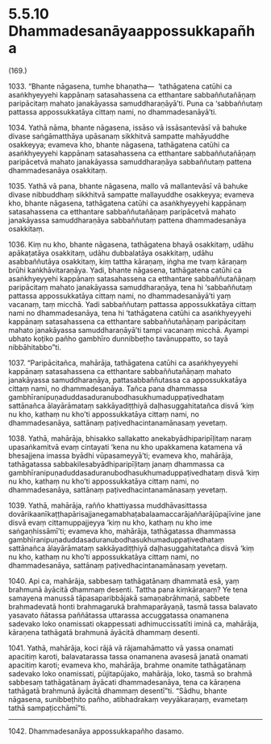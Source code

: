 # 5.5.10 Dhammadesanāyaappossukkapañha

(169.)

1033\. “Bhante nāgasena, tumhe bhaṇatha—  ‘tathāgatena catūhi ca asaṅkhyeyyehi kappānaṃ satasahassena ca etthantare sabbaññutañāṇaṃ paripācitaṃ mahato janakāyassa samuddharaṇāyā’ti. Puna ca ‘sabbaññutaṃ pattassa appossukkatāya cittaṃ nami, no dhammadesanāyā’ti.

1034\. Yathā nāma, bhante nāgasena, issāso vā issāsantevāsī vā bahuke divase saṅgāmatthāya upāsanaṃ sikkhitvā sampatte mahāyuddhe osakkeyya; evameva kho, bhante nāgasena, tathāgatena catūhi ca asaṅkhyeyyehi kappānaṃ satasahassena ca etthantare sabbaññutañāṇaṃ paripācetvā mahato janakāyassa samuddharaṇāya sabbaññutaṃ pattena dhammadesanāya osakkitaṃ.

1035\. Yathā vā pana, bhante nāgasena, mallo vā mallantevāsī vā bahuke divase nibbuddhaṃ sikkhitvā sampatte mallayuddhe osakkeyya; evameva kho, bhante nāgasena, tathāgatena catūhi ca asaṅkhyeyyehi kappānaṃ satasahassena ca etthantare sabbaññutañāṇaṃ paripācetvā mahato janakāyassa samuddharaṇāya sabbaññutaṃ pattena dhammadesanāya osakkitaṃ.

1036\. Kiṃ nu kho, bhante nāgasena, tathāgatena bhayā osakkitaṃ, udāhu apākaṭatāya osakkitaṃ, udāhu dubbalatāya osakkitaṃ, udāhu asabbaññutāya osakkitaṃ, kiṃ tattha kāraṇaṃ, iṅgha me tvaṃ kāraṇaṃ brūhi kaṅkhāvitaraṇāya. Yadi, bhante nāgasena, tathāgatena catūhi ca asaṅkhyeyyehi kappānaṃ satasahassena ca etthantare sabbaññutañāṇaṃ paripācitaṃ mahato janakāyassa samuddharaṇāya, tena hi ‘sabbaññutaṃ pattassa appossukkatāya cittaṃ nami, no dhammadesanāyā’ti yaṃ vacanaṃ, taṃ micchā. Yadi sabbaññutaṃ pattassa appossukkatāya cittaṃ nami no dhammadesanāya, tena hi ‘tathāgatena catūhi ca asaṅkhyeyyehi kappānaṃ satasahassena ca etthantare sabbaññutañāṇaṃ paripācitaṃ mahato janakāyassa samuddharaṇāyā’ti tampi vacanaṃ micchā. Ayampi ubhato koṭiko pañho gambhīro dunnibbeṭho tavānuppatto, so tayā nibbāhitabbo”ti.

1037\. “Paripācitañca, mahārāja, tathāgatena catūhi ca asaṅkhyeyyehi kappānaṃ satasahassena ca etthantare sabbaññutañāṇaṃ mahato janakāyassa samuddharaṇāya, pattasabbaññutassa ca appossukkatāya cittaṃ nami, no dhammadesanāya. Tañca pana dhammassa gambhīranipuṇaduddasaduranubodhasukhumaduppaṭivedhataṃ sattānañca ālayārāmataṃ sakkāyadiṭṭhiyā daḷhasuggahitatañca disvā ‘kiṃ nu kho, kathaṃ nu kho’ti appossukkatāya cittaṃ nami, no dhammadesanāya, sattānaṃ paṭivedhacintanamānasaṃ yevetaṃ.

1038\. Yathā, mahārāja, bhisakko sallakatto anekabyādhiparipīḷitaṃ naraṃ upasaṅkamitvā evaṃ cintayati ‘kena nu kho upakkamena katamena vā bhesajjena imassa byādhi vūpasameyyā’ti; evameva kho, mahārāja, tathāgatassa sabbakilesabyādhiparipīḷitaṃ janaṃ dhammassa ca gambhīranipuṇaduddasaduranubodhasukhumaduppaṭivedhataṃ disvā ‘kiṃ nu kho, kathaṃ nu kho’ti appossukkatāya cittaṃ nami, no dhammadesanāya, sattānaṃ paṭivedhacintanamānasaṃ yevetaṃ.

1039\. Yathā, mahārāja, rañño khattiyassa muddhāvasittassa dovārikaanīkaṭṭhapārisajjanegamabhaṭabalaamaccarājaññarājūpajīvine jane disvā evaṃ cittamuppajjeyya ‘kiṃ nu kho, kathaṃ nu kho ime saṅgaṇhissāmī’ti; evameva kho, mahārāja, tathāgatassa dhammassa gambhīranipuṇaduddasaduranubodhasukhumaduppaṭivedhataṃ sattānañca ālayārāmataṃ sakkāyadiṭṭhiyā daḷhasuggahitatañca disvā ‘kiṃ nu kho, kathaṃ nu kho’ti appossukkatāya cittaṃ nami, no dhammadesanāya, sattānaṃ paṭivedhacintanamānasaṃ yevetaṃ.

1040\. Api ca, mahārāja, sabbesaṃ tathāgatānaṃ dhammatā esā, yaṃ brahmunā āyācitā dhammaṃ desenti. Tattha pana kiṃkāraṇaṃ? Ye tena samayena manussā tāpasaparibbājakā samaṇabrāhmaṇā, sabbete brahmadevatā honti brahmagarukā brahmaparāyaṇā, tasmā tassa balavato yasavato ñātassa paññātassa uttarassa accuggatassa onamanena sadevako loko onamissati okappessati adhimuccissatīti iminā ca, mahārāja, kāraṇena tathāgatā brahmunā āyācitā dhammaṃ desenti.

1041\. Yathā, mahārāja, koci rājā vā rājamahāmatto vā yassa onamati apacitiṃ karoti, balavatarassa tassa onamanena avasesā janatā onamati apacitiṃ karoti; evameva kho, mahārāja, brahme onamite tathāgatānaṃ sadevako loko onamissati, pūjitapūjako, mahārāja, loko, tasmā so brahmā sabbesaṃ tathāgatānaṃ āyācati dhammadesanāya, tena ca kāraṇena tathāgatā brahmunā āyācitā dhammaṃ desentī”ti. “Sādhu, bhante nāgasena, sunibbeṭhito pañho, atibhadrakaṃ veyyākaraṇaṃ, evametaṃ tathā sampaṭicchāmī”ti.

---

1042\. Dhammadesanāya appossukkapañho dasamo.
